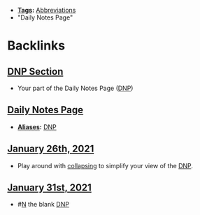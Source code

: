 - **[Tags](<Tags.md>):** [Abbreviations](<Abbreviations.md>)
- "Daily Notes Page"

# Backlinks
## [DNP Section](<DNP Section.md>)
- Your part of the Daily Notes Page ([DNP](<DNP.md>))

## [Daily Notes Page](<Daily Notes Page.md>)
- **[Aliases](<Aliases.md>):** [DNP](<DNP.md>)

## [January 26th, 2021](<January 26th, 2021.md>)
- Play around with [collapsing](<collapsing.md>) to simplify your view of the [DNP](<DNP.md>).

## [January 31st, 2021](<January 31st, 2021.md>)
- #[N](<N.md>) the blank [DNP](<DNP.md>)

